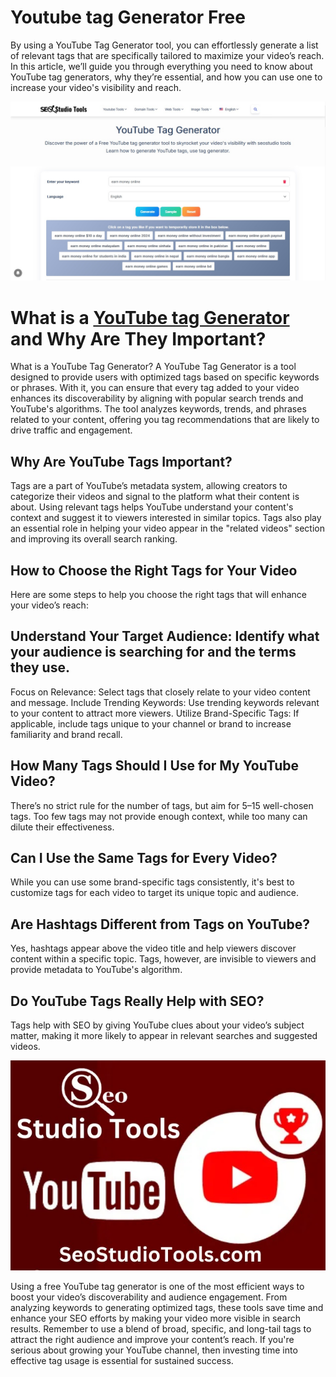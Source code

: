 # Youtube tag Generator Free

By using a YouTube Tag Generator tool, you can effortlessly generate a list of relevant tags that are specifically tailored to maximize your video’s reach. In this article, we’ll guide you through everything you need to know about YouTube tag generators, why they’re essential, and how you can use one to increase your video's visibility and reach.

![youtubetaggenerator](/youtubetaggenerator.jpg)

# What is a [YouTube tag Generator](https://seostudiotools.com/youtube-tag-generator) and Why Are They Important?

What is a YouTube Tag Generator?
A YouTube Tag Generator is a tool designed to provide users with optimized tags based on specific keywords or phrases. With it, you can ensure that every tag added to your video enhances its discoverability by aligning with popular search trends and YouTube's algorithms. The tool analyzes keywords, trends, and phrases related to your content, offering you tag recommendations that are likely to drive traffic and engagement.

## Why Are YouTube Tags Important?
Tags are a part of YouTube’s metadata system, allowing creators to categorize their videos and signal to the platform what their content is about. Using relevant tags helps YouTube understand your content's context and suggest it to viewers interested in similar topics. Tags also play an essential role in helping your video appear in the "related videos" section and improving its overall search ranking.

## How to Choose the Right Tags for Your Video
Here are some steps to help you choose the right tags that will enhance your video’s reach:

## Understand Your Target Audience: Identify what your audience is searching for and the terms they use.
Focus on Relevance: Select tags that closely relate to your video content and message.
Include Trending Keywords: Use trending keywords relevant to your content to attract more viewers.
Utilize Brand-Specific Tags: If applicable, include tags unique to your channel or brand to increase familiarity and brand recall.

## How Many Tags Should I Use for My YouTube Video?
There’s no strict rule for the number of tags, but aim for 5–15 well-chosen tags. Too few tags may not provide enough context, while too many can dilute their effectiveness.

## Can I Use the Same Tags for Every Video?
While you can use some brand-specific tags consistently, it's best to customize tags for each video to target its unique topic and audience.

## Are Hashtags Different from Tags on YouTube?
Yes, hashtags appear above the video title and help viewers discover content within a specific topic. Tags, however, are invisible to viewers and provide metadata to YouTube's algorithm.

## Do YouTube Tags Really Help with SEO?
Tags help with SEO by giving YouTube clues about your video’s subject matter, making it more likely to appear in relevant searches and suggested videos.

![seostudio](/seostudio.jpg)

Using a free YouTube tag generator is one of the most efficient ways to boost your video’s discoverability and audience engagement. From analyzing keywords to generating optimized tags, these tools save time and enhance your SEO efforts by making your video more visible in search results. Remember to use a blend of broad, specific, and long-tail tags to attract the right audience and improve your content’s reach. If you're serious about growing your YouTube channel, then investing time into effective tag usage is essential for sustained success.
